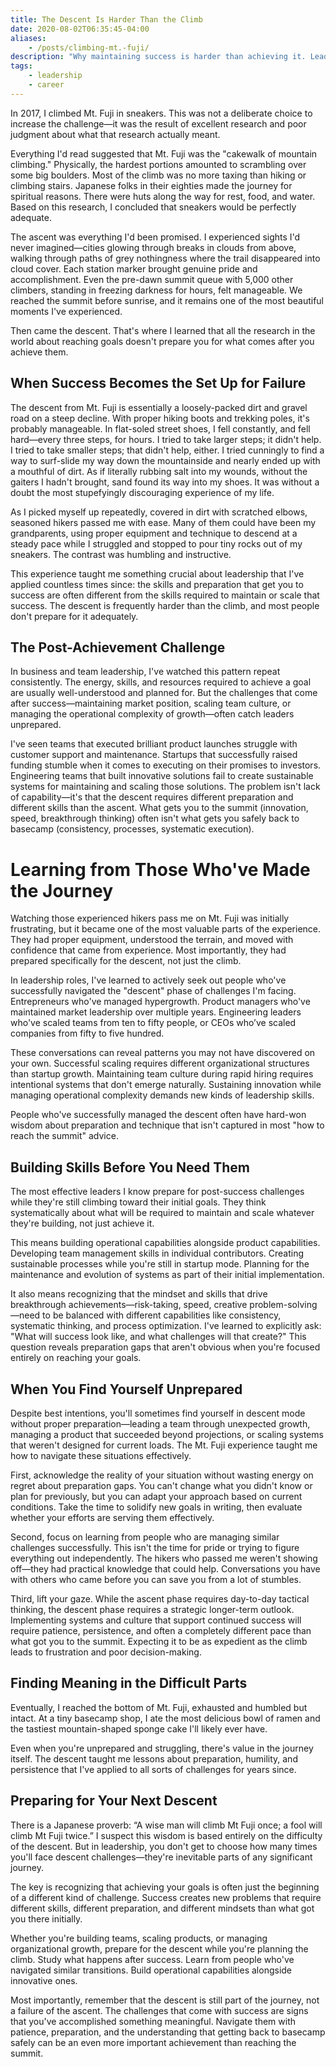 ```yaml
---
title: The Descent Is Harder Than the Climb
date: 2020-08-02T06:35:45-04:00
aliases:
    - /posts/climbing-mt.-fuji/
description: "Why maintaining success is harder than achieving it. Leadership lessons from Mt. Fuji about preparing for post-achievement challenges and scaling through uncertainty."
tags:
    - leadership
    - career
---
```


In 2017, I climbed Mt. Fuji in sneakers. This was not a deliberate choice to increase the challenge—it was the result of excellent research and poor judgment about what that research actually meant.

Everything I'd read suggested that Mt. Fuji was the "cakewalk of mountain climbing." Physically, the hardest portions amounted to scrambling over some big boulders. Most of the climb was no more taxing than hiking or climbing stairs. Japanese folks in their eighties made the journey for spiritual reasons. There were huts along the way for rest, food, and water. Based on this research, I concluded that sneakers would be perfectly adequate.

The ascent was everything I'd been promised. I experienced sights I'd never imagined—cities glowing through breaks in clouds from above, walking through paths of grey nothingness where the trail disappeared into cloud cover. Each station marker brought genuine pride and accomplishment. Even the pre-dawn summit queue with 5,000 other climbers, standing in freezing darkness for hours, felt manageable. We reached the summit before sunrise, and it remains one of the most beautiful moments I've experienced.

Then came the descent. That's where I learned that all the research in the world about reaching goals doesn't prepare you for what comes after you achieve them.

## When Success Becomes the Set Up for Failure

The descent from Mt. Fuji is essentially a loosely-packed dirt and gravel road on a steep decline. With proper hiking boots and trekking poles, it's probably manageable. In flat-soled street shoes, I fell constantly, and fell hard—every three steps, for hours. I tried to take larger steps; it didn't help. I tried to take smaller steps; that didn't help, either. I tried cunningly to find a way to surf-slide my way down the mountainside and nearly ended up with a mouthful of dirt. As if literally rubbing salt into my wounds, without the gaiters I hadn't brought, sand found its way into my shoes. It was without a doubt the most stupefyingly discouraging experience of my life.

As I picked myself up repeatedly, covered in dirt with scratched elbows, seasoned hikers passed me with ease. Many of them could have been my grandparents, using proper equipment and technique to descend at a steady pace while I struggled and stopped to pour tiny rocks out of my sneakers. The contrast was humbling and instructive.

This experience taught me something crucial about leadership that I've applied countless times since: the skills and preparation that get you to success are often different from the skills required to maintain or scale that success. The descent is frequently harder than the climb, and most people don't prepare for it adequately.

## The Post-Achievement Challenge

In business and team leadership, I've watched this pattern repeat consistently. The energy, skills, and resources required to achieve a goal are usually well-understood and planned for. But the challenges that come after success—maintaining market position, scaling team culture, or managing the operational complexity of growth—often catch leaders unprepared.

I've seen teams that executed brilliant product launches struggle with customer support and maintenance. Startups that successfully raised funding stumble when it comes to executing on their promises to investors. Engineering teams that built innovative solutions fail to create sustainable systems for maintaining and scaling those solutions.
The problem isn't lack of capability—it's that the descent requires different preparation and different skills than the ascent. What gets you to the summit (innovation, speed, breakthrough thinking) often isn't what gets you safely back to basecamp (consistency, processes, systematic execution).

# Learning from Those Who've Made the Journey
Watching those experienced hikers pass me on Mt. Fuji was initially frustrating, but it became one of the most valuable parts of the experience. They had proper equipment, understood the terrain, and moved with confidence that came from experience. Most importantly, they had prepared specifically for the descent, not just the climb.

In leadership roles, I've learned to actively seek out people who've successfully navigated the "descent" phase of challenges I'm facing. Entrepreneurs who've managed hypergrowth. Product managers who've maintained market leadership over multiple years. Engineering leaders who've scaled teams from ten to fifty people, or CEOs who’ve scaled companies from fifty to five hundred.

These conversations can reveal patterns you may not have discovered on your own. Successful scaling requires different organizational structures than startup growth. Maintaining team culture during rapid hiring requires intentional systems that don't emerge naturally. Sustaining innovation while managing operational complexity demands new kinds of leadership skills.

People who've successfully managed the descent often have hard-won wisdom about preparation and technique that isn't captured in most "how to reach the summit" advice.

## Building Skills Before You Need Them

The most effective leaders I know prepare for post-success challenges while they're still climbing toward their initial goals. They think systematically about what will be required to maintain and scale whatever they're building, not just achieve it.

This means building operational capabilities alongside product capabilities. Developing team management skills in individual contributors. Creating sustainable processes while you're still in startup mode. Planning for the maintenance and evolution of systems as part of their initial implementation.

It also means recognizing that the mindset and skills that drive breakthrough achievements—risk-taking, speed, creative problem-solving—need to be balanced with different capabilities like consistency, systematic thinking, and process optimization.
I've learned to explicitly ask: "What will success look like, and what challenges will that create?" This question reveals preparation gaps that aren't obvious when you're focused entirely on reaching your goals.

## When You Find Yourself Unprepared

Despite best intentions, you'll sometimes find yourself in descent mode without proper preparation—leading a team through unexpected growth, managing a product that succeeded beyond projections, or scaling systems that weren't designed for current loads. The Mt. Fuji experience taught me how to navigate these situations effectively.

First, acknowledge the reality of your situation without wasting energy on regret about preparation gaps. You can't change what you didn't know or plan for previously, but you can adapt your approach based on current conditions. Take the time to solidify new goals in writing, then evaluate whether your efforts are serving them effectively. 

Second, focus on learning from people who are managing similar challenges successfully. This isn't the time for pride or trying to figure everything out independently. The hikers who passed me weren't showing off—they had practical knowledge that could help. Conversations you have with others who came before you can save you from a lot of stumbles. 

Third, lift your gaze. While the ascent phase requires day-to-day tactical thinking, the descent phase requires a strategic longer-term outlook. Implementing systems and culture that support continued success will require patience, persistence, and often a completely different pace than what got you to the summit. Expecting it to be as expedient as the climb leads to frustration and poor decision-making.

## Finding Meaning in the Difficult Parts
Eventually, I reached the bottom of Mt. Fuji, exhausted and humbled but intact. At a tiny basecamp shop, I ate the most delicious bowl of ramen and the tastiest mountain-shaped sponge cake I'll likely ever have.

Even when you're unprepared and struggling, there's value in the journey itself. The descent taught me lessons about preparation, humility, and persistence that I've applied to all sorts of challenges for years since.

## Preparing for Your Next Descent

There is a Japanese proverb: “A wise man will climb Mt Fuji once; a fool will climb Mt Fuji twice.” I suspect this wisdom is based entirely on the difficulty of the descent. But in leadership, you don't get to choose how many times you'll face descent challenges—they're inevitable parts of any significant journey.

The key is recognizing that achieving your goals is often just the beginning of a different kind of challenge. Success creates new problems that require different skills, different preparation, and different mindsets than what got you there initially.

Whether you're building teams, scaling products, or managing organizational growth, prepare for the descent while you're planning the climb. Study what happens after success. Learn from people who've navigated similar transitions. Build operational capabilities alongside innovative ones.

Most importantly, remember that the descent is still part of the journey, not a failure of the ascent. The challenges that come with success are signs that you've accomplished something meaningful. Navigate them with patience, preparation, and the understanding that getting back to basecamp safely can be an even more important achievement than reaching the summit.
